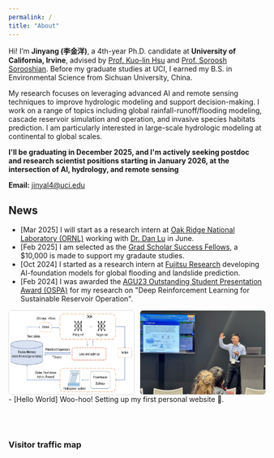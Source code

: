 ```yaml
---
permalink: /
title: "About"
---
```


Hi! I’m **Jinyang (李金洋)**, a 4th-year Ph.D. candidate at **University of California, Irvine**, advised by [Prof. Kuo-lin Hsu](https://chrs.web.uci.edu/chrs_directory.php) and [Prof. Soroosh Sorooshian](https://engineering.uci.edu/users/soroosh-sorooshian). Before my graduate studies at UCI, I earned my B.S. in Environmental Science from Sichuan University, China. 

My research focuses on leveraging advanced AI and remote sensing techniques to improve hydrologic modeling and support decision-making. I work on a range of topics including global rainfall-runoff/flooding modeling, cascade reservoir simulation and operation, and invasive species habitats prediction. I am particularly interested in large-scale hydrologic modeling at continental to global scales.

**I'll be graduating in December 2025, and I'm actively seeking postdoc and research scientist positions starting in January 2026, at the intersection of AI, hydrology, and remote sensing**

**Email:** jinyal4@uci.edu


## News

- [Mar 2025] I will start as a research intern at [Oak Ridge National Laboratory (ORNL)](https://www.ornl.gov/) working with [Dr. Dan Lu](https://www.ornl.gov/staff-profile/dan-lu) in June.
- [Feb 2025] I am selected as the [Grad Scholar Success Fellows](https://grad.uci.edu/fellowships/graduate-scholar-success-fund-i/), a $10,000 is made to support my gradaute studies.
- [Oct 2024] I started as a research intern at [Fujitsu Research](https://www.fujitsu.com/us/about/businesspolicy/tech/rd/) developing AI-foundation models for global flooding and landslide prediction.  
- [Feb 2024] I was awarded the [AGU23 Outstanding Student Presentation Award (OSPA)](https://www.agu.org/honors/ospa/past-recipients) for my research on "Deep Reinforcement Learning for Sustainable Reservoir Operation".  
<div style="display:flex;gap:10px;margin-top:8px;">
  <img src="/images/DQN.png" style="width:49%;border:1px solid #ddd;border-radius:6px;">
  <img src="/images/presentation.jpg" style="width:49%;border:1px solid #ddd;border-radius:6px;">
</div>
- [Hello World] Woo-hoo! Setting up my first personal website 🥳.

<br><br>

### Visitor traffic map
<div style="text-align:center; margin-top: 2rem;">
  <script type="text/javascript" id="clustrmaps" src="//clustrmaps.com/map_v2.js?d=UPMe_fBze9mT8oeMQH2TAF8lyFucB4T2ElWlvcqVjxc&cl=ffffff&w=a"></script>
</div>
